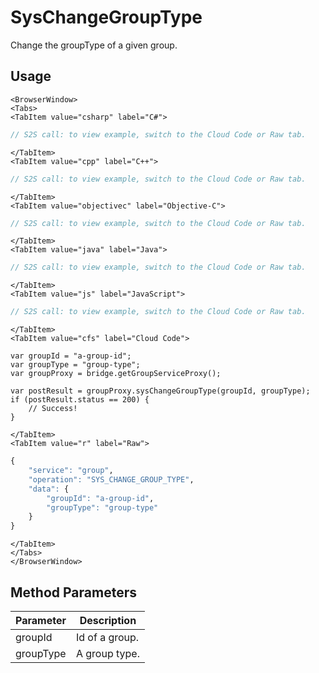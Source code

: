 # SysChangeGroupType

Change the groupType of a given group.

<PartialServop service_name="group" operation_name="SYS_CHANGE_GROUP_TYPE" />

## Usage

```mdx-code-block
<BrowserWindow>
<Tabs>
<TabItem value="csharp" label="C#">
```

```csharp
// S2S call: to view example, switch to the Cloud Code or Raw tab.
```

```mdx-code-block
</TabItem>
<TabItem value="cpp" label="C++">
```

```cpp
// S2S call: to view example, switch to the Cloud Code or Raw tab.
```

```mdx-code-block
</TabItem>
<TabItem value="objectivec" label="Objective-C">
```

```objectivec
// S2S call: to view example, switch to the Cloud Code or Raw tab.
```

```mdx-code-block
</TabItem>
<TabItem value="java" label="Java">
```

```java
// S2S call: to view example, switch to the Cloud Code or Raw tab.
```

```mdx-code-block
</TabItem>
<TabItem value="js" label="JavaScript">
```

```javascript
// S2S call: to view example, switch to the Cloud Code or Raw tab.
```

```mdx-code-block
</TabItem>
<TabItem value="cfs" label="Cloud Code">
```

```cfscript
var groupId = "a-group-id";
var groupType = "group-type";
var groupProxy = bridge.getGroupServiceProxy();

var postResult = groupProxy.sysChangeGroupType(groupId, groupType);
if (postResult.status == 200) {
    // Success!
}
```

```mdx-code-block
</TabItem>
<TabItem value="r" label="Raw">
```

```r
{
	"service": "group",
	"operation": "SYS_CHANGE_GROUP_TYPE",
	"data": {
		"groupId": "a-group-id",
		"groupType": "group-type"
	}
}
```

```mdx-code-block
</TabItem>
</Tabs>
</BrowserWindow>
```

## Method Parameters
Parameter | Description
--------- | -----------
groupId | Id of a group. 
groupType | A group type. 


